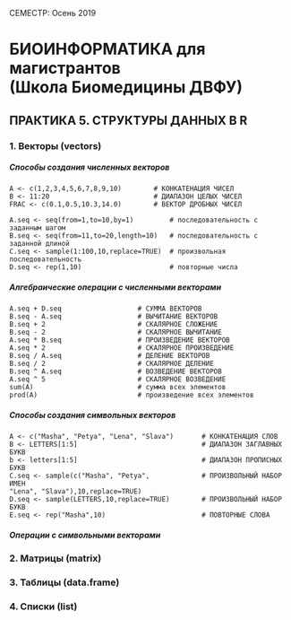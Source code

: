 СЕМЕСТР: Осень 2019

# БИОИНФОРМАТИКА для магистрантов<br/>(Школа Биомедицины ДВФУ)

## ПРАКТИКА 5. СТРУКТУРЫ ДАННЫХ В R

### 1. Векторы (vectors)

##### Способы создания численных векторов
```
A <- c(1,2,3,4,5,6,7,8,9,10)		# КОНКАТЕНАЦИЯ ЧИСЕЛ
B <- 11:20							# ДИАПАЗОН ЦЕЛЫХ ЧИСЕЛ
FRAC <- c(0.1,0.5,10.3,14.0)		# ВЕКТОР ДРОБНЫХ ЧИСЕЛ

A.seq <- seq(from=1,to=10,by=1)			# последовательность с заданным шагом
B.seq <- seq(from=11,to=20,length=10)	# последовательность с заданной длиной
С.seq <- sample(1:100,10,replace=TRUE)  # произвольная последовательность
D.seq <- rep(1,10)						# повторные числа
```

##### Алгебраические операции с численными векторами
```
A.seq + D.seq					# СУММА ВЕКТОРОВ
B.seq - A.seq					# ВЫЧИТАНИЕ ВЕКТОРОВ
B.seq + 2						# СКАЛЯРНОЕ СЛОЖЕНИЕ
B.seq - 2						# СКАЛЯРНОЕ ВЫЧИТАНИЕ
A.seq * B.seq					# ПРОИЗВЕДЕНИЕ ВЕКТОРОВ
A.seq * 2						# СКАЛЯРНОЕ ПРОИЗВЕДЕНИЕ
B.seq / A.seq					# ДЕЛЕНИЕ ВЕКТОРОВ
B.seq / 2						# СКАЛЯРНОЕ ДЕЛЕНИЕ
B.seq ^ A.seq					# ВОЗВЕДЕНИЕ ВЕКТОРОВ
A.seq ^ 5						# СКАЛЯРНОЕ ВОЗВЕДЕНИЕ
sum(A)							# сумма всех элементов
prod(A)							# произведение всех элементов
```

##### Способы создания символьных векторов
```
A <- c("Masha", "Petya", "Lena", "Slava")		# КОНКАТЕНАЦИЯ СЛОВ
B <- LETTERS[1:5]								# ДИАПАЗОН ЗАГЛАВНЫХ БУКВ
b <- letters[1:5]								# ДИАПАЗОН ПРОПИСНЫХ БУКВ
С.seq <- sample(c("Masha", "Petya", 			# ПРОИЗВОЛЬНЫЙ НАБОР ИМЕН
"Lena", "Slava"),10,replace=TRUE)
D.seq <- sample(LETTERS,10,replace=TRUE)		# ПРОИЗВОЛЬНЫЙ НАБОР БУКВ
E.seq <- rep("Masha",10)						# ПОВТОРНЫЕ СЛОВА
```

##### Операции с символьными векторами



### 2. Матрицы (matrix)

### 3. Таблицы (data.frame)

### 4. Списки (list)


